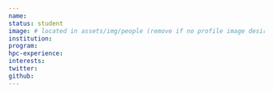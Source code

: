 ```yaml
---
name: 
status: student
image: # located in assets/img/people (remove if no profile image desired)
institution: 
program:
hpc-experience:
interests:
twitter:
github:
---
```


